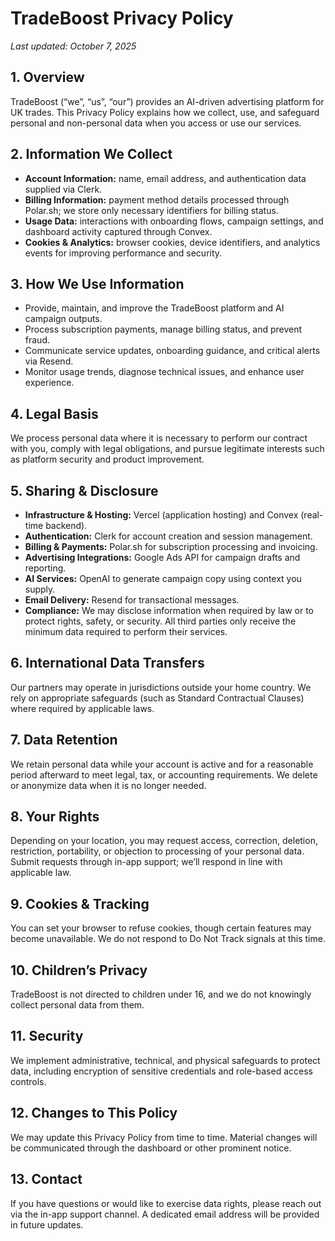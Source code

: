 # TradeBoost Privacy Policy

_Last updated: October 7, 2025_

## 1. Overview
TradeBoost (“we”, “us”, “our”) provides an AI-driven advertising platform for UK trades. This Privacy Policy explains how we collect, use, and safeguard personal and non-personal data when you access or use our services.

## 2. Information We Collect
- **Account Information:** name, email address, and authentication data supplied via Clerk.
- **Billing Information:** payment method details processed through Polar.sh; we store only necessary identifiers for billing status.
- **Usage Data:** interactions with onboarding flows, campaign settings, and dashboard activity captured through Convex.
- **Cookies & Analytics:** browser cookies, device identifiers, and analytics events for improving performance and security.

## 3. How We Use Information
- Provide, maintain, and improve the TradeBoost platform and AI campaign outputs.
- Process subscription payments, manage billing status, and prevent fraud.
- Communicate service updates, onboarding guidance, and critical alerts via Resend.
- Monitor usage trends, diagnose technical issues, and enhance user experience.

## 4. Legal Basis
We process personal data where it is necessary to perform our contract with you, comply with legal obligations, and pursue legitimate interests such as platform security and product improvement.

## 5. Sharing & Disclosure
- **Infrastructure & Hosting:** Vercel (application hosting) and Convex (real-time backend).
- **Authentication:** Clerk for account creation and session management.
- **Billing & Payments:** Polar.sh for subscription processing and invoicing.
- **Advertising Integrations:** Google Ads API for campaign drafts and reporting.
- **AI Services:** OpenAI to generate campaign copy using context you supply.
- **Email Delivery:** Resend for transactional messages.
- **Compliance:** We may disclose information when required by law or to protect rights, safety, or security.
All third parties only receive the minimum data required to perform their services.

## 6. International Data Transfers
Our partners may operate in jurisdictions outside your home country. We rely on appropriate safeguards (such as Standard Contractual Clauses) where required by applicable laws.

## 7. Data Retention
We retain personal data while your account is active and for a reasonable period afterward to meet legal, tax, or accounting requirements. We delete or anonymize data when it is no longer needed.

## 8. Your Rights
Depending on your location, you may request access, correction, deletion, restriction, portability, or objection to processing of your personal data. Submit requests through in-app support; we’ll respond in line with applicable law.

## 9. Cookies & Tracking
You can set your browser to refuse cookies, though certain features may become unavailable. We do not respond to Do Not Track signals at this time.

## 10. Children’s Privacy
TradeBoost is not directed to children under 16, and we do not knowingly collect personal data from them.

## 11. Security
We implement administrative, technical, and physical safeguards to protect data, including encryption of sensitive credentials and role-based access controls.

## 12. Changes to This Policy
We may update this Privacy Policy from time to time. Material changes will be communicated through the dashboard or other prominent notice.

## 13. Contact
If you have questions or would like to exercise data rights, please reach out via the in-app support channel. A dedicated email address will be provided in future updates.

